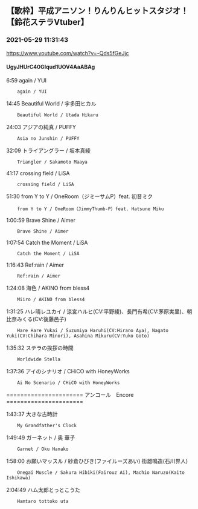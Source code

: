 ## 【歌枠】平成アニソン！りんりんヒットスタジオ！【鈴花ステラVtuber】
### 2021-05-29 11:31:43
https://www.youtube.com/watch?v=-Qds5fGeJjc
#### UgyJHUrC40GIqud1UOV4AaABAg
6:59	again / YUI

		again / YUI



14:45	Beautiful World / 宇多田ヒカル

		Beautiful World / Utada Hikaru



24:03	アジアの純真 / PUFFY

		Asia no Junshin / PUFFY



32:09	トライアングラー / 坂本真綾

		Triangler / Sakamoto Maaya



41:17	crossing field / LiSA

		crossing field / LiSA



51:30	from Y to Y / OneRoom（ジミーサムP）feat. 初音ミク

		from Y to Y / OneRoom（JimmyThumb-P）feat. Hatsune Miku



1:00:59	Brave Shine / Aimer

		Brave Shine / Aimer



1:07:54	Catch the Moment / LiSA

		Catch the Moment / LiSA



1:16:43	Ref:rain / Aimer

		Ref:rain / Aimer



1:24:08	海色 / AKINO from bless4

		Miiro / AKINO from bless4



1:31:25	ハレ晴レユカイ / 涼宮ハルヒ(CV:平野綾)、長門有希(CV:茅原実里)、朝比奈みくる(CV:後藤邑子)

		Hare Hare Yukai / Suzumiya Haruhi(CV:Hirano Aya), Nagato Yuki(CV:Chihara Minori), Asahina Mikuru(CV:Yuko Goto)



1:35:32	ステラの挨拶の時間

		Worldwide Stella



1:37:36	アイのシナリオ / CHiCO with HoneyWorks

		Ai No Scenario / CHiCO with HoneyWorks



====================== アンコール　Encore ======================



1:43:37	大きな古時計

		My Grandfather's Clock



1:49:49	ガーネット / 奥 華子

		Garnet / Oku Hanako



1:58:00	お願いマッスル / 紗倉ひびき(ファイルーズあい) 街雄鳴造(石川界人)

		Onegai Muscle / Sakura Hibiki(Fairouz Ai), Machio Naruzo(Kaito Ishikawa)



2:04:49	ハム太郎とっとこうた

		Hamtaro tottoko uta

